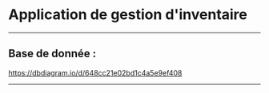 # Application de gestion d'inventaire 
----------------

## Base de donnée :

https://dbdiagram.io/d/648cc21e02bd1c4a5e9ef408

----------------
